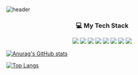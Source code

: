 ![header](https://capsule-render.vercel.app/api?type=waving&color=gradient&height=200&section=header&text=Hello%20there!%20I'm%20Mongus%20Choi!%20👋&fontSize=30&fontColor=ffffff&fontAlign=70)

<center>
<h3> 💻 My Tech Stack </h3>

<img src="https://img.shields.io/badge/JavaScript-F7DF1E?style=flat-square&logo=javascript&logoColor=white"/></a>
<img src="https://img.shields.io/badge/Node.js-339933?style=flat-square&logo=node.js&logoColor=white"/></a>
<img src="https://img.shields.io/badge/MongoDB-47A248?style=flat-square&logo=mongodb&logoColor=white"/></a>
<img src="https://img.shields.io/badge/React-61DAFB?style=flat-square&logo=react&logoColor=white"/></a>
<img src="https://img.shields.io/badge/SASS-CC6699?style=flat-square&logo=Sass&logoColor=white"/></a>
<img src="https://img.shields.io/badge/C++-00599C?style=flat-square&logo=C%2B%2B&logoColor=white"/></a>
<img src="https://img.shields.io/badge/AWS-232F3E?style=flat-square&logo=AmazonAWS&logoColor=white"/></a>
<img src="https://img.shields.io/badge/Microsoft%20Azure-0078D4?style=flat-square&logo=MicrosoftAzure&logoColor=white"/></a>
</center>

[![Anurag's GitHub stats](https://github-readme-stats.vercel.app/api?username=MongusChoi&count_private=true&show_icons=true)](https://github.com/anuraghazra/github-readme-stats)


[![Top Langs](https://github-readme-stats.vercel.app/api/top-langs/?username=anuraghazra)](https://github.com/anuraghazra/github-readme-stats)
